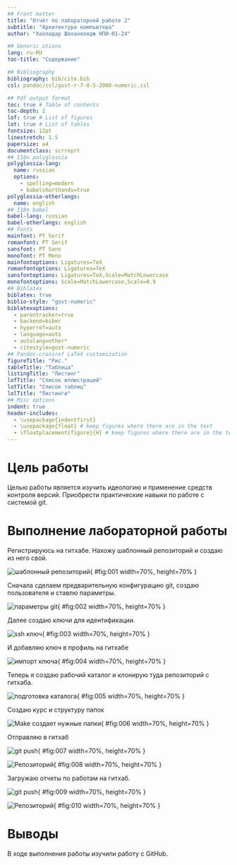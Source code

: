 ```yaml
---
## Front matter
title: "Отчёт по лабораторной работе 2"
subtitle: "Архитектура компьютера"
author: "Хаоладар Шаханеоядж НПИ-01-24"

## Generic otions
lang: ru-RU
toc-title: "Содержание"

## Bibliography
bibliography: bib/cite.bib
csl: pandoc/csl/gost-r-7-0-5-2008-numeric.csl

## Pdf output format
toc: true # Table of contents
toc-depth: 2
lof: true # List of figures
lot: true # List of tables
fontsize: 12pt
linestretch: 1.5
papersize: a4
documentclass: scrreprt
## I18n polyglossia
polyglossia-lang:
  name: russian
  options:
	- spelling=modern
	- babelshorthands=true
polyglossia-otherlangs:
  name: english
## I18n babel
babel-lang: russian
babel-otherlangs: english
## Fonts
mainfont: PT Serif
romanfont: PT Serif
sansfont: PT Sans
monofont: PT Mono
mainfontoptions: Ligatures=TeX
romanfontoptions: Ligatures=TeX
sansfontoptions: Ligatures=TeX,Scale=MatchLowercase
monofontoptions: Scale=MatchLowercase,Scale=0.9
## Biblatex
biblatex: true
biblio-style: "gost-numeric"
biblatexoptions:
  - parentracker=true
  - backend=biber
  - hyperref=auto
  - language=auto
  - autolang=other*
  - citestyle=gost-numeric
## Pandoc-crossref LaTeX customization
figureTitle: "Рис."
tableTitle: "Таблица"
listingTitle: "Листинг"
lofTitle: "Список иллюстраций"
lotTitle: "Список таблиц"
lolTitle: "Листинги"
## Misc options
indent: true
header-includes:
  - \usepackage{indentfirst}
  - \usepackage{float} # keep figures where there are in the text
  - \floatplacement{figure}{H} # keep figures where there are in the text
---
```


# Цель работы

Целью работы является изучить идеологию и применение средств контроля версий. Приобрести практические навыки по работе с системой git.

# Выполнение лабораторной работы

Регистрируюсь на гитхабе.
Нахожу шаблонный репозиторий и создаю из него свой.

![шаблонный репозиторий](image/01.png){ #fig:001 width=70%, height=70% }

Сначала сделаем предварительную конфигурацию git, создаю пользователя и ставлю параметры.

![параметры git](image/02.png){ #fig:002 width=70%, height=70% }

Далее создаю ключи для идентификации.

![ssh ключ](image/03.png){ #fig:003 width=70%, height=70% }

И добавляю ключ в профиль на гитхабе

![импорт ключа](image/04.png){ #fig:004 width=70%, height=70% }

Теперь я создаю рабочий каталог и клонирую туда репозиторий с гитхаба.

![подготовка каталога](image/05.png){ #fig:005 width=70%, height=70% }

Создаю курс и структуру папок

![Make создает нужные папки](image/06.png){ #fig:006 width=70%, height=70% }

Отправляю в гитхаб

![git push](image/07.png){ #fig:007 width=70%, height=70% }

![Репозиторий](image/08.png){ #fig:008 width=70%, height=70% }

Загружаю отчеты по работам на гитхаб. 

![git push](image/09.png){ #fig:009 width=70%, height=70% }

![Репозиторий](image/10.png){ #fig:010 width=70%, height=70% }

# Выводы

В ходе выполнения работы изучили работу с GitHub.
